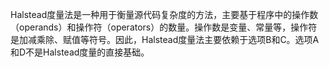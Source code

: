 Halstead度量法是一种用于衡量源代码复杂度的方法，主要基于程序中的操作数（operands）和操作符（operators）的数量。操作数是变量、常量等，操作符是加减乘除、赋值等符号。因此，Halstead度量法主要依赖于选项B和C。选项A和D不是Halstead度量的直接基础。